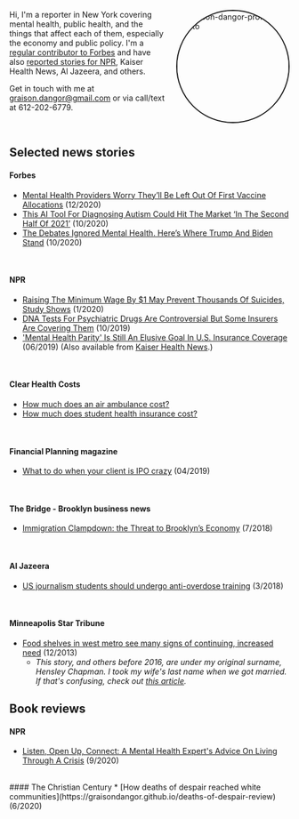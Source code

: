 <head>
  <title>Graison Dangor - Journalist covering mental health</title>
</head>

<a href="https://imgbb.com/"><img src="https://i.ibb.co/h9dtY0k/headshot-september-2020.jpg" alt="graison-dangor-profile-photo" border="2" style="border-radius: 50%; float:right; width:200px; margin-left:20px;"></a>
Hi, I'm a reporter in New York covering mental health, public health, and the things that affect each of them, especially the economy and public policy. I'm a [regular contributor to Forbes](https://www.forbes.com/sites/graisondangor/?sh=70f32f4d211e) and have also [reported stories for NPR](https://www.npr.org/search?query=%22graison%20dangor%22&page=1), Kaiser Health News, Al Jazeera, and others.

Get in touch with me at <graison.dangor@gmail.com> or
via call/text at 612-202-6779.

<br>

## Selected news stories

#### Forbes
* [Mental Health Providers Worry They’ll Be Left Out Of First Vaccine Allocations](https://www.forbes.com/sites/graisondangor/2020/12/16/mental-health-providers-worry-theyll-be-left-out-of-first-vaccine-allocations/) (12/2020)
* [This AI Tool For Diagnosing Autism Could Hit The Market ‘In The Second Half Of 2021’](https://www.forbes.com/sites/graisondangor/2020/10/06/this-ai-tool-for-diagnosing-autism-could-hit-the-market-in-the-second-half-of-2021/?sh=7991debf2038) (10/2020)
* [The Debates Ignored Mental Health. Here’s Where Trump And Biden Stand](https://www.forbes.com/sites/graisondangor/2020/10/22/the-debates-ignored-mental-health-heres-where-trump-and-biden-stand/) (10/2020)
<br>

#### NPR
* [Raising The Minimum Wage By $1 May Prevent Thousands Of Suicides, Study Shows](https://www.npr.org/sections/health-shots/2020/01/08/794568118/raising-the-minimum-wage-by-1-may-prevent-thousands-of-suicides-study-shows) (1/2020)
* [DNA Tests For Psychiatric Drugs Are Controversial But Some Insurers Are Covering Them](https://www.npr.org/sections/health-shots/2019/10/17/766473930/dna-tests-for-psychiatric-drugs-are-controversial-but-some-insurers-are-covering) (10/2019)
* ['Mental Health Parity' Is Still An Elusive Goal In U.S. Insurance Coverage](https://www.npr.org/sections/health-shots/2019/06/07/730404539/mental-health-parity-is-still-an-elusive-goal-in-u-s-insurance-coverage) (06/2019) (Also available from [Kaiser Health News](https://khn.org/news/legal-promise-of-equal-mental-health-treatment-often-falls-short/).)
<br>

#### Clear Health Costs
* [How much does an air ambulance cost?](https://clearhealthcosts.com/blog/2019/10/how-much-does-an-air-ambulance-cost/)
* [How much does student health insurance cost?](https://clearhealthcosts.com/blog/2019/09/how-much-does-student-health-insurance-cost/)
<br>

#### Financial Planning magazine
* [What to do when your client is IPO crazy](https://www.financial-planning.com/news/lyft-uber-pinterest-slack-should-your-clients-buy-ipos) (04/2019)
<br>

#### The Bridge - Brooklyn business news
* [Immigration Clampdown: the Threat to Brooklyn’s Economy](https://thebridgebk.com/immigration-clampdown-threat-brooklyns-economy/) (7/2018)
<br>

#### Al Jazeera
* [US journalism students should undergo anti-overdose training](https://www.aljazeera.com/indepth/opinion/journalism-students-undergo-anti-overdose-training-180315125055224.html) (3/2018)
<br>

#### Minneapolis Star Tribune
* [Food shelves in west metro see many signs of continuing, increased need](http://www.startribune.com/food-shelves-in-west-metro-see-many-signs-of-continuing-increased-need/236073631/) (12/2013)
  - *This story, and others before 2016, are under my original surname, Hensley Chapman. I took my wife's last name when we got married. If that's confusing, check out [this article](https://www.bbc.com/news/stories-42720646).* 

## Book reviews
#### NPR
* [Listen, Open Up, Connect: A Mental Health Expert's Advice On Living Through A Crisis](https://www.npr.org/sections/health-shots/2020/09/19/914584236/listen-open-up-connect-a-mental-health-experts-advice-on-living-through-a-crisis/) (9/2020)
<br>
#### The Christian Century
* [How deaths of despair reached white communities](https://graisondangor.github.io/deaths-of-despair-review) (6/2020)
